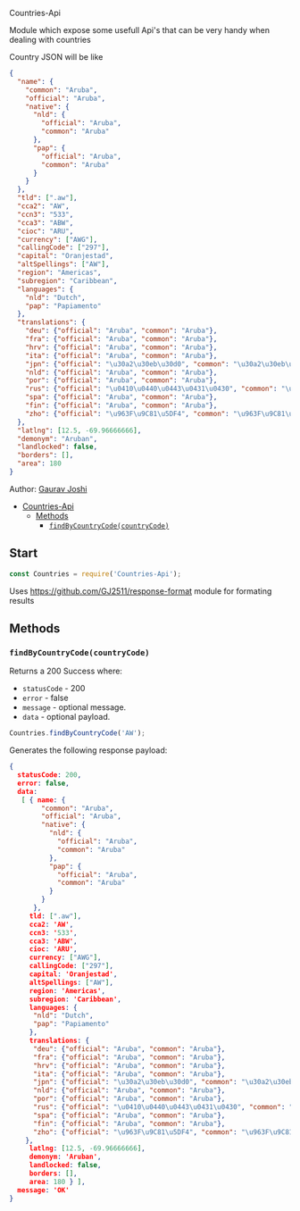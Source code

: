 Countries-Api

Module which expose some usefull Api's that can be very handy when dealing with countries

Country JSON will be like

```json
{
  "name": {
    "common": "Aruba",
    "official": "Aruba",
    "native": {
      "nld": {
        "official": "Aruba",
        "common": "Aruba"
      },
      "pap": {
        "official": "Aruba",
        "common": "Aruba"
      }
    }
  },
  "tld": [".aw"],
  "cca2": "AW",
  "ccn3": "533",
  "cca3": "ABW",
  "cioc": "ARU",
  "currency": ["AWG"],
  "callingCode": ["297"],
  "capital": "Oranjestad",
  "altSpellings": ["AW"],
  "region": "Americas",
  "subregion": "Caribbean",
  "languages": {
    "nld": "Dutch",
    "pap": "Papiamento"
  },
  "translations": {
    "deu": {"official": "Aruba", "common": "Aruba"},
    "fra": {"official": "Aruba", "common": "Aruba"},
    "hrv": {"official": "Aruba", "common": "Aruba"},
    "ita": {"official": "Aruba", "common": "Aruba"},
    "jpn": {"official": "\u30a2\u30eb\u30d0", "common": "\u30a2\u30eb\u30d0"},
    "nld": {"official": "Aruba", "common": "Aruba"},
    "por": {"official": "Aruba", "common": "Aruba"},
    "rus": {"official": "\u0410\u0440\u0443\u0431\u0430", "common": "\u0410\u0440\u0443\u0431\u0430"},
    "spa": {"official": "Aruba", "common": "Aruba"},
    "fin": {"official": "Aruba", "common": "Aruba"},
    "zho": {"official": "\u963F\u9C81\u5DF4", "common": "\u963F\u9C81\u5DF4"}
  },
  "latlng": [12.5, -69.96666666],
  "demonym": "Aruban",
  "landlocked": false,
  "borders": [],
  "area": 180
}
```

Author: [Gaurav Joshi](https://github.com/GJ2511/countries)

- [Countries-Api](#start)
  - [Methods](#methods)
    - [`findByCountryCode(countryCode)`](#user-content-findbycountrycodecountrycode)

## Start
```js
const Countries = require('Countries-Api');
```

Uses https://github.com/GJ2511/response-format module for formating results

## Methods

### `findByCountryCode(countryCode)`

Returns a 200 Success where:
- `statusCode` - 200
- `error` - false
- `message` - optional message.
- `data` - optional payload.

```js
Countries.findByCountryCode('AW');
```

Generates the following response payload:

```json
{
  statusCode: 200,
  error: false,
  data:
   [ { name: {
        "common": "Aruba",
        "official": "Aruba",
        "native": {
          "nld": {
            "official": "Aruba",
            "common": "Aruba"
          },
          "pap": {
            "official": "Aruba",
            "common": "Aruba"
          }
        }
      },
     tld: [".aw"],
     cca2: 'AW',
     ccn3: '533',
     cca3: 'ABW',
     cioc: 'ARU',
     currency: ["AWG"],
     callingCode: ["297"],
     capital: 'Oranjestad',
     altSpellings: ["AW"],
     region: 'Americas',
     subregion: 'Caribbean',
     languages: {
      "nld": "Dutch",
      "pap": "Papiamento"
     },
     translations: {
      "deu": {"official": "Aruba", "common": "Aruba"},
      "fra": {"official": "Aruba", "common": "Aruba"},
      "hrv": {"official": "Aruba", "common": "Aruba"},
      "ita": {"official": "Aruba", "common": "Aruba"},
      "jpn": {"official": "\u30a2\u30eb\u30d0", "common": "\u30a2\u30eb\u30d0"},
      "nld": {"official": "Aruba", "common": "Aruba"},
      "por": {"official": "Aruba", "common": "Aruba"},
      "rus": {"official": "\u0410\u0440\u0443\u0431\u0430", "common": "\u0410\u0440\u0443\u0431\u0430"},
      "spa": {"official": "Aruba", "common": "Aruba"},
      "fin": {"official": "Aruba", "common": "Aruba"},
      "zho": {"official": "\u963F\u9C81\u5DF4", "common": "\u963F\u9C81\u5DF4"}
    },
     latlng: [12.5, -69.96666666],
     demonym: 'Aruban',
     landlocked: false,
     borders: [],
     area: 180 } ],
  message: 'OK'
}
```